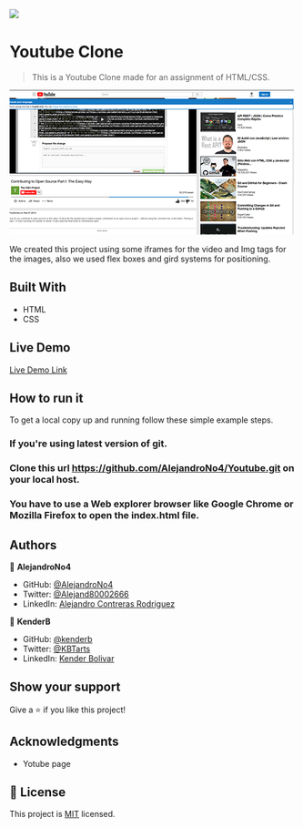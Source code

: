![](https://img.shields.io/badge/Microverse-blueviolet)

# Youtube Clone

> This is a Youtube Clone made for an assignment of HTML/CSS.

![screenshot](./app_screenshot_02.png)

We created this project using some iframes for the video and Img tags for the images, also we used flex boxes and gird systems for positioning.

## Built With

- HTML
- CSS

## Live Demo

[Live Demo Link](https://kenderb.github.io/YoutubeMicroverse/?)


## How to run it

To get a local copy up and running follow these simple example steps.


### If you're using latest version of git.

### Clone this url https://github.com/AlejandroNo4/Youtube.git on your local host.

### You have to use a Web explorer browser like Google Chrome or Mozilla Firefox to open the index.html file.


## Authors

👤 **AlejandroNo4**

- GitHub: [@AlejandroNo4](https://github.com/AlejandroNo4)
- Twitter: [@Alejand80002666](https://twitter.com/Alejand80002666)
- LinkedIn: [Alejandro Contreras Rodriguez](https://www.linkedin.com/in/alejandro-contreras-rodriguez-b524821b5)

👤 **KenderB**

- GitHub: [@kenderb](https://github.com/githubhandle)
- Twitter: [@KBTarts](https://twitter.com/KBTarts)
- LinkedIn: [Kender Bolivar](https://www.linkedin.com/in/kender-bolivar-1736086b//)

## Show your support

Give a ⭐️ if you like this project!

## Acknowledgments

- Yotube page

## 📝 License

This project is [MIT](lic.url) licensed.
